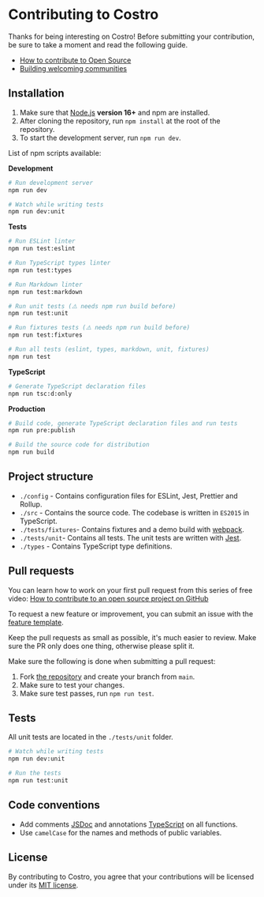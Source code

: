 # Contributing to Costro

Thanks for being interesting on Costro! Before submitting your contribution, be sure to take a moment and read the following guide.

- [How to contribute to Open Source](https://opensource.guide/how-to-contribute)
- [Building welcoming communities](https://opensource.guide/building-community)

## Installation

1. Make sure that [Node.js](https://nodejs.org) **version 16+** and npm are installed.
2. After cloning the repository, run `npm install` at the root of the repository.
3. To start the development server, run `npm run dev`.

List of npm scripts available:

**Development**

```bash
# Run development server
npm run dev

# Watch while writing tests
npm run dev:unit
```

**Tests**

```bash
# Run ESLint linter
npm run test:eslint

# Run TypeScript types linter
npm run test:types

# Run Markdown linter
npm run test:markdown

# Run unit tests (⚠️ needs npm run build before)
npm run test:unit

# Run fixtures tests (⚠️ needs npm run build before)
npm run test:fixtures

# Run all tests (eslint, types, markdown, unit, fixtures)
npm run test
```

**TypeScript**

```bash
# Generate TypeScript declaration files
npm run tsc:d:only
```

**Production**

```bash
# Build code, generate TypeScript declaration files and run tests
npm run pre:publish

# Build the source code for distribution
npm run build
```

## Project structure

- `./config` - Contains configuration files for ESLint, Jest, Prettier and Rollup.
- `./src` - Contains the source code. The codebase is written in `ES2015` in TypeScript.
- `./tests/fixtures`- Contains fixtures and a demo build with [webpack](https://webpack.js.org).
- `./tests/unit`- Contains all tests. The unit tests are written with [Jest](https://jestjs.io).
- `./types` - Contains TypeScript type definitions.

## Pull requests

You can learn how to work on your first pull request from this series of free video: [How to contribute to an open source project on GitHub](https://egghead.io/courses/how-to-contribute-to-an-open-source-project-on-github)

To request a new feature or improvement, you can submit an issue with the [feature template](https://github.com/costrojs/costro/issues/new?template=feature_request.yml).

Keep the pull requests as small as possible, it's much easier to review. Make sure the PR only does one thing, otherwise please split it.

Make sure the following is done when submitting a pull request:

1. Fork [the repository](https://github.com/costrojs/costro) and create your branch from `main`.
2. Make sure to test your changes.
3. Make sure test passes, run `npm run test`.

## Tests

All unit tests are located in the `./tests/unit` folder.

```bash
# Watch while writing tests
npm run dev:unit

# Run the tests
npm run test:unit
```

## Code conventions

- Add comments [JSDoc](https://jsdoc.app) and annotations [TypeScript](https://www.typescriptlang.org) on all functions.
- Use `camelCase` for the names and methods of public variables.

## License

By contributing to Costro, you agree that your contributions will be licensed under its [MIT license](https://github.com/costrojs/costro/blob/main/LICENSE).
